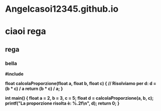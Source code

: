 # Angelcasoi12345.github.io
<h1>ciaoi rega </h1>
<h2>rega</h2>
<h3>bella</h3>
<b>#include <stdio.h>

float calcolaProporzione(float a, float b, float c) {
    // Risolviamo per d: d = (b * c) / a
    return (b * c) / a;
}

int main() {
    float a = 2, b = 3, c = 5;
    float d = calcolaProporzione(a, b, c);
    printf("La proporzione risolta è: %.2f\n", d);
    return 0;
}</b>
